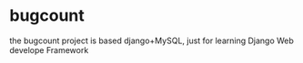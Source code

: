 # bugcount
the bugcount project  is based django+MySQL, just for learning Django Web develope Framework 
